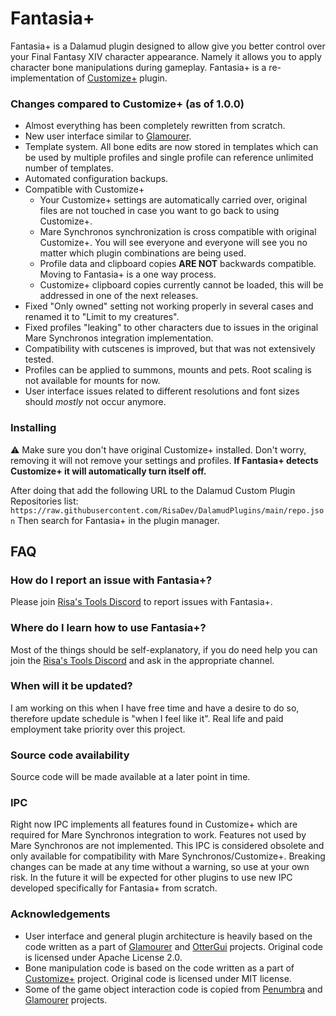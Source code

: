 # Fantasia+
Fantasia+ is a Dalamud plugin designed to allow give you better control over your Final Fantasy XIV character appearance. Namely it allows you to apply character bone manipulations during gameplay.
Fantasia+ is a re-implementation of [Customize+](https://github.com/XIV-Tools/CustomizePlus) plugin.

### Changes compared to Customize+ (as of 1.0.0)
* Almost everything has been completely rewritten from scratch.
* New user interface similar to [Glamourer](https://github.com/Ottermandias/Glamourer).
* Template system. All bone edits are now stored in templates which can be used by multiple profiles and single profile can reference unlimited number of templates.
* Automated configuration backups.
* Compatible with Customize+
	* Your Customize+ settings are automatically carried over, original files are not touched in case you want to go back to using Customize+.
	* Mare Synchronos synchronization is cross compatible with original Customize+. You will see everyone and everyone will see you no matter which plugin combinations are being used.
	* Profile data and clipboard copies **ARE NOT** backwards compatible. Moving to Fantasia+ is a one way process.
	* Customize+ clipboard copies currently cannot be loaded, this will be addressed in one of the next releases.
* Fixed "Only owned" setting not working properly in several cases and renamed it to "Limit to my creatures".
* Fixed profiles "leaking" to other characters due to issues in the original Mare Synchronos integration implementation.
* Compatibility with cutscenes is improved, but that was not extensively tested.
* Profiles can be applied to summons, mounts and pets. Root scaling is not available for mounts for now.
* User interface issues related to different resolutions and font sizes should *mostly* not occur anymore.

### Installing
⚠ Make sure you don't have original Customize+ installed. Don't worry, removing it will not remove your settings and profiles. **If Fantasia+ detects Customize+ it will automatically turn itself off.**

After doing that add the following URL to the Dalamud Custom Plugin Repositories list:  
`https://raw.githubusercontent.com/RisaDev/DalamudPlugins/main/repo.json`
Then search for Fantasia+ in the plugin manager.

## FAQ

### How do I report an issue with Fantasia+?
Please join [Risa's Tools Discord](https://discord.gg/jXhQgv7qjy) to report issues with Fantasia+.

### Where do I learn how to use Fantasia+?
Most of the things should be self-explanatory, if you do need help you can join the [Risa's Tools Discord](https://discord.gg/jXhQgv7qjy) and ask in the appropriate channel.

### When will it be updated?
I am working on this when I have free time and have a desire to do so, therefore update schedule is "when I feel like it". Real life and paid employment take priority over this project.

### Source code availability
Source code will be made available at a later point in time.

### IPC
Right now IPC implements all features found in Customize+ which are required for Mare Synchronos integration to work. Features not used by Mare Synchronos are not implemented.
This IPC is considered obsolete and only available for compatibility with Mare Synchronos/Customize+. Breaking changes can be made at any time without a warning, so use at your own risk. 
In the future it will be expected for other plugins to use new IPC developed specifically for Fantasia+ from scratch.

### Acknowledgements
* User interface and general plugin architecture is heavily based on the code written as a part of [Glamourer](https://github.com/Ottermandias/Glamourer) and [OtterGui](https://github.com/Ottermandias/OtterGui/) projects. Original code is licensed under Apache License 2.0.
* Bone manipulation code is based on the code written as a part of [Customize+](https://github.com/XIV-Tools/CustomizePlus) project. Original code is licensed under MIT license.
* Some of the game object interaction code is copied from [Penumbra](https://github.com/xivdev/Penumbra) and [Glamourer](https://github.com/Ottermandias/Glamourer) projects.